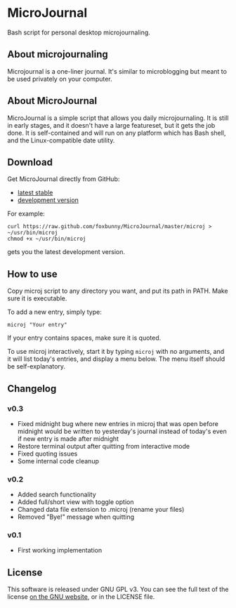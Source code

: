 # MicroJournal

Bash script for personal desktop microjournaling.

## About microjournaling

Microjournal is a one-liner journal. It's similar to microblogging but meant to
be used privately on your computer.

## About MicroJournal

MicroJournal is a simple script that allows you daily microjournaling. It is 
still in early stages, and it doesn't have a large featureset, but it gets the
job done. It is self-contained and will run on any platform which has Bash
shell, and the Linux-compatible date utility.

## Download

Get MicroJournal directly from GitHub:

 * [latest stable](https://raw.github.com/foxbunny/MicroJournal/8731117b28960dcc22ec54d0a417876a8e5cc115/microj)
 * [development version](https://raw.github.com/foxbunny/MicroJournal/master/microj)

For example:

    curl https://raw.github.com/foxbunny/MicroJournal/master/microj > ~/usr/bin/microj
    chmod +x ~/usr/bin/microj

gets you the latest development version.

## How to use

Copy microj script to any directory you want, and put its path in PATH. Make
sure it is executable.

To add a new entry, simply type:

    microj "Your entry"

If your entry contains spaces, make sure it is quoted.

To use microj interactively, start it by typing ``microj`` with no arguments,
and it will list today's entries, and display a menu below. The menu itself
should be self-explanatory.

## Changelog

### v0.3

* Fixed midnight bug where new entries in microj that was open before 
  midnight would be written to yesterday's journal instead of today's even
  if new entry is made after midnight
* Restore terminal output after quitting from interactive mode
* Fixed quoting issues
* Some internal code cleanup

### v0.2

* Added search functionality
* Added full/short view with toggle option
* Changed data file extension to .microj (rename your files)
* Removed "Bye!" message when quitting

### v0.1

* First working implementation

## License

This software is released under GNU GPL v3. You can see the full text of the
license [on the GNU website](http://www.gnu.org/licenses/gpl-3.0.txt), or 
in the LICENSE file.
